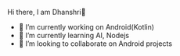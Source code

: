 Hi there, I am Dhanshri👋

- 🔭 I’m currently working on Android(Kotlin)
- 🌱 I’m currently learning AI, Nodejs
- 👯 I’m looking to collaborate on Android projects

